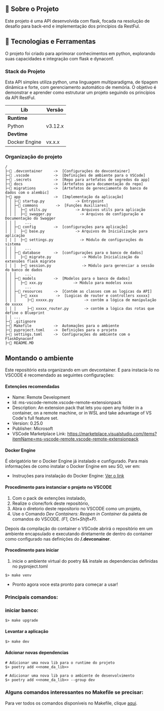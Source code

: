 ## 📖 Sobre o Projeto
Este projeto é uma API desenvolvida com flask, focada na resolução de desafio para back-end e implementação dos princípios da RestFul.


## 🚀 Tecnologias e Ferramentas
O projeto foi criado para aprimorar conhecimentos em python, explorando suas capacidades e integração com flask e dynaconf.

### Stack do Projeto
Esta API simples utiliza python, uma linguagem multiparadigma, de tipagem dinâmica e forte, com gerenciamento automático de memória. O objetivo é demonstrar e aprender como estruturar um projeto seguindo os princípios da API RestFul.

|  Lib      | Versão    |
|-----------|-----------|
| **Runtime**           |
| Python    | v3.12.x   |
| **Devtime**           |
| Docker Engine                 | vx.x.x    |

### Organização do projeto
```
/
├─📁 .devcontainer     ->  [Configurações do devcontainer]
├─📁 .vscode           ->  [Definições de ambiente para o VSCode]
├─📁 .secrets          ->  [Repo para artefatos de segredos da app]
├─📁 docs              ->  [Artefatos para documentação do repo]
├─📁 migrations        ->  [Artefatos de gerenciamento do banco de dados com o alembic]
├─📁 app               ->  [Implementação da aplicação]
│ │ ├─🐍 startup.py              -> Entrypoint
│ │ ├─📁 commons        ->  [Funções Auxiliares]
│ │ │  ├─🐍 utils.py             -> Arquivos utils para aplicação
│ │ │  ├─🐍 swagger.py             -> Arquivos de configuração e Documentação do Swagger
│ │ │    ...
│ │ ├─📁 config        ->  [configurações para aplicação]
│ │ │  ├─🐍 base.py              -> Arquivos de Inicialização para aplicação
│ │ │  ├─🐍 settings.py            -> Módulo de configurações do sistema
│ │ │    ...
│ │ ├─📁 database      ->  [configurações para o banco de dados]
│ │ │  ├─🐍 migrate.py              -> Módulo Inicialização da extensões flask migrate
│ │ │  ├─🐍 session.py              -> Módulo para gerenciar a sessão do banco de dados
│ │ │    ...
│ │ ├─📁 models        ->  [Modelos para o banco de dados]
│ │ │  ├─🐍 xxx.py              -> Módulo para modelos xxxx
│ │ │    ...
│ │ ├─📁 resources     ->  [Contém as classes com as logicas da API]
│ │ │  ├─📁 xxxx        ->  [Logicas de router e controllers xxxxx]
│ │ │     ├─🐍 xxxxx.py              -> contêm a lógica de manipulação de xxxxx
│ │ │     ├─🐍 xxxxx_router.py       -> contêm a lógica das rotas que define o Blueprint
│ │ ...
├─📄 .gitignore
├─📄 Makefile          ->  Automações para o ambiente
├─📄 pyproject.toml    ->  Definições para o projeto
├─📄 settings.toml     ->  Configurações do ambiente com o FlaskDynaconf
├─📄 README.MD
```

## Montando o ambiente

Este repositório esta organizando em um devcontainer.
E para instacia-lo no VSCODE é recomendado as seguintes configurações:

#### Extenções recomendadas

- Name: Remote Development
- Id: ms-vscode-remote.vscode-remote-extensionpack
- Description: An extension pack that lets you open any folder in a container, on a remote machine, or in WSL and take advantage of VS Code's full feature set.
- Version: 0.25.0
- Publisher: Microsoft
- VSCode Marketplace Link: https://marketplace.visualstudio.com/items?itemName=ms-vscode-remote.vscode-remote-extensionpack

#### Docker Engine

É obrigatório ter o Docker Engine já instalado e cunfigurado. Para mais informações de como instalar o Docker Engine em seu SO, ver em:

- Instruções para instalação do Docker Engine: [Ver o link](https://docs.docker.com/engine/install/)

#### Procedimento para instanciar o projeto no VSCODE
1. Com o pack de extenções instalado,
1. Realize o clone/fork deste repositório,
1. Abra o diretorio deste repositorio no VSCODE como um projeto,
1. Use o Comando _Dev Containers: Reopen in Container_ da paleta de comandos do VSCODE. _(F1, Ctrl+Shift+P)_.

Depois da compilação do container o VSCode abrirá o repositório em um ambiente encapsulado e executando diretamente de dentro do container como configurado nas definições do **/.devconainer**.

#### Procedimento para iniciar
1. inicie o ambiente virtual do poetry && instale as dependencias definidas no pyproject.toml
```
$> make venv
```

- Pronto agora voce esta pronto para começar a usar!

### Principais comandos:

### iniciar banco:
```
$> make upgrade 
```

#### Levantar a aplicação
```
$> make dev 
```

#### Adcionar novas dependencias
```
# Adicionar uma nova lib para o runtime do projeto
$> poetry add <<nome_da_lib>>

# Adicionar uma nova lib para o ambiente de desenvolvimento
$> poetry add <<nome_da_lib>> --group dev
```

### Alguns comandos interessantes no Makefile se precisar:
Para ver todos os comandos disponíveis no Makefile, clique [aqui](Makefile).
